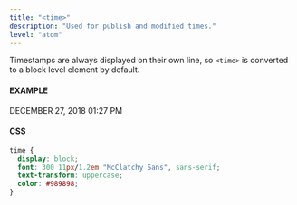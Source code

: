 ```yaml
---
title: "<time>"
description: "Used for publish and modified times."
level: "atom"
---
```


Timestamps are always displayed on their own line, so `<time>` is converted to a block level element by default.

#### EXAMPLE
<div class="example">
  <time>DECEMBER 27, 2018 01:27 PM</time>
</div>

#### CSS
```css
time {
  display: block;
  font: 300 11px/1.2em "McClatchy Sans", sans-serif;
  text-transform: uppercase;
  color: #989898;
}
```


